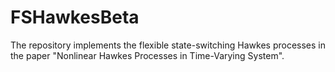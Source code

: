 # FSHawkesBeta
The repository implements the flexible state-switching Hawkes processes in the paper "Nonlinear Hawkes Processes in Time-Varying System".
